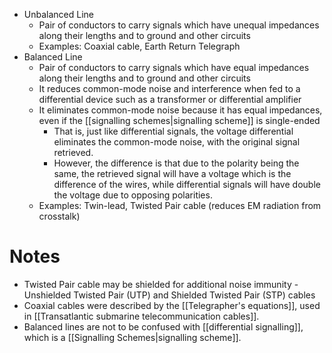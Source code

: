 - Unbalanced Line
	- Pair of conductors to carry signals which have unequal impedances along their lengths and to ground and other circuits
	- Examples: Coaxial cable, Earth Return Telegraph 
- Balanced Line
	- Pair of conductors to carry signals which have equal impedances along their lengths and to ground and other circuits
	- It reduces common-mode noise and interference when fed to a differential device such as a transformer or differential amplifier
	- It eliminates common-mode noise because it has equal impedances, even if the [[signalling schemes|signalling scheme]] is single-ended
		- That is, just like differential signals, the voltage differential eliminates the common-mode noise, with the original signal retrieved.
		- However, the difference is that due to the polarity being the same, the retrieved signal will have a voltage which is the difference of the wires, while differential signals will have double the voltage due to opposing polarities.
	- Examples: Twin-lead, Twisted Pair cable (reduces EM radiation from crosstalk)

# Notes
- Twisted Pair cable may be shielded for additional noise immunity - Unshielded Twisted Pair (UTP) and Shielded Twisted Pair (STP) cables
- Coaxial cables were described by the [[Telegrapher's equations]], used in [[Transatlantic submarine telecommunication cables]].
- Balanced lines are not to be confused with [[differential signalling]], which is a [[Signalling Schemes|signalling scheme]].